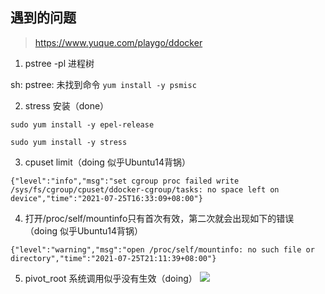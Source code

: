 ## 遇到的问题

> <https://www.yuque.com/playgo/ddocker>

1. pstree -pl 进程树

sh: pstree: 未找到命令
`yum install -y psmisc`

2. stress 安装（done）

`sudo yum install -y epel-release`

`sudo yum install -y stress`

3. cpuset limit（doing 似乎Ubuntu14背锅）

`{"level":"info","msg":"set cgroup proc failed write /sys/fs/cgroup/cpuset/ddocker-cgroup/tasks: no space left on device","time":"2021-07-25T16:33:09+08:00"}`

4. 打开/proc/self/mountinfo只有首次有效，第二次就会出现如下的错误（doing 似乎Ubuntu14背锅）

`{"level":"warning","msg":"open /proc/self/mountinfo: no such file or directory","time":"2021-07-25T21:11:39+08:00"}`

5. pivot_root 系统调用似乎没有生效（doing）
![](https://cdn.nlark.com/yuque/0/2021/png/2977669/1627832811471-57c6677a-94a8-4d94-955a-57ca40755a30.png)